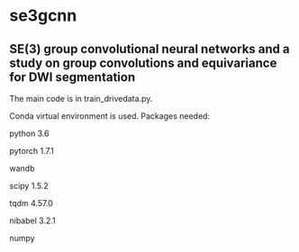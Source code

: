 # se3gcnn

## SE(3) group convolutional neural networks and a study on group convolutions and equivariance for DWI segmentation

The main code is in train_drivedata.py.

Conda virtual environment is used. Packages needed:

python 3.6

pytorch 1.7.1

wandb

scipy 1.5.2

tqdm 4.57.0

nibabel 3.2.1

numpy